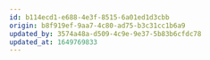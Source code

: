 ```yaml
---
id: b114ecd1-e688-4e3f-8515-6a01ed1d3cbb
origin: b8f919ef-9aa7-4c80-ad75-b3c31cc1b6a9
updated_by: 3574a48a-d509-4c9e-9e37-5b83b6cfdc78
updated_at: 1649769833
---
```

